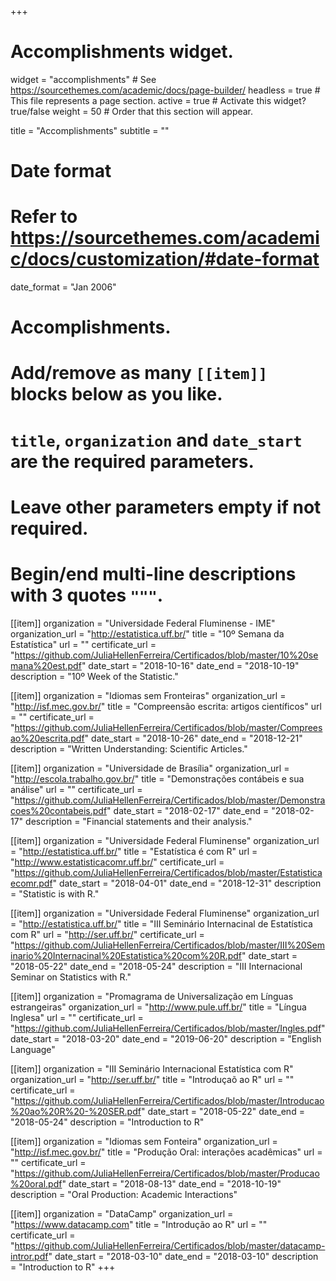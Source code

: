 +++
# Accomplishments widget.
widget = "accomplishments"  # See https://sourcethemes.com/academic/docs/page-builder/
headless = true  # This file represents a page section.
active = true  # Activate this widget? true/false
weight = 50  # Order that this section will appear.

title = "Accomplish&shy;ments"
subtitle = ""

# Date format
#   Refer to https://sourcethemes.com/academic/docs/customization/#date-format
date_format = "Jan 2006"

# Accomplishments.
#   Add/remove as many `[[item]]` blocks below as you like.
#   `title`, `organization` and `date_start` are the required parameters.
#   Leave other parameters empty if not required.
#   Begin/end multi-line descriptions with 3 quotes `"""`.

[[item]]
  organization = "Universidade Federal Fluminense - IME"
  organization_url = "http://estatistica.uff.br/"
  title = "10º Semana da Estatística"
  url = ""
  certificate_url = "https://github.com/JuliaHellenFerreira/Certificados/blob/master/10%20semana%20est.pdf"
  date_start = "2018-10-16"
  date_end = "2018-10-19"
  description = "10º Week of the Statistic."

[[item]]
  organization = "Idiomas sem Fronteiras"
  organization_url = "http://isf.mec.gov.br/"
  title = "Compreensão escrita: artigos científicos"
  url = ""
  certificate_url = "https://github.com/JuliaHellenFerreira/Certificados/blob/master/Compreesao%20escrita.pdf"
  date_start = "2018-10-26"
  date_end = "2018-12-21"
  description = "Written Understanding: Scientific Articles."
  

[[item]]
  organization = "Universidade de Brasília"
  organization_url = "http://escola.trabalho.gov.br/"
  title = "Demonstrações contábeis e sua análise"
  url = ""
  certificate_url =  "https://github.com/JuliaHellenFerreira/Certificados/blob/master/Demonstracoes%20contabeis.pdf"
  date_start = "2018-02-17"
  date_end = "2018-02-17"
  description = "Financial statements and their analysis."
  
[[item]]
  organization = "Universidade Federal Fluminense"
  organization_url = "http://estatistica.uff.br/"
  title = "Estatística é com R"
  url = "http://www.estatisticacomr.uff.br/"
  certificate_url = "https://github.com/JuliaHellenFerreira/Certificados/blob/master/Estatisticaecomr.pdf"
  date_start = "2018-04-01"
  date_end = "2018-12-31"
  description = "Statistic is with R."
  
[[item]]
  organization = "Universidade Federal Fluminense"
  organization_url = "http://estatistica.uff.br/"
  title = "III Seminário Internacinal de Estatística com R"
  url = "http://ser.uff.br/"
  certificate_url = "https://github.com/JuliaHellenFerreira/Certificados/blob/master/III%20Seminario%20Internacinal%20Estatistica%20com%20R.pdf"
  date_start = "2018-05-22"
  date_end = "2018-05-24"
  description = "III Internacional Seminar on Statistics with R."
  
[[item]]
  organization = "Promagrama de Universalização em Línguas estrangeiras"
  organization_url = "http://www.pule.uff.br/"
  title = "Língua Inglesa"
  url = ""
  certificate_url = "https://github.com/JuliaHellenFerreira/Certificados/blob/master/Ingles.pdf"
  date_start = "2018-03-20"
  date_end = "2019-06-20"
  description = "English Language"
  
[[item]]
  organization = "III Seminário Internacional Estatística com R"
  organization_url = "http://ser.uff.br/"
  title = "Introduçaõ ao R"
  url = ""
  certificate_url = "https://github.com/JuliaHellenFerreira/Certificados/blob/master/Introducao%20ao%20R%20-%20SER.pdf"
  date_start = "2018-05-22"
  date_end = "2018-05-24"
  description = "Introduction to R"
  
[[item]]
  organization = "Idiomas sem Fonteira"
  organization_url = "http://isf.mec.gov.br/"
  title = "Produção Oral: interações acadêmicas"
  url = ""
  certificate_url = "https://github.com/JuliaHellenFerreira/Certificados/blob/master/Producao%20oral.pdf"
  date_start = "2018-08-13"
  date_end = "2018-10-19"
  description = "Oral Production: Academic Interactions"
  
[[item]]
  organization = "DataCamp"
  organization_url = "https://www.datacamp.com"
  title = "Introdução ao R"
  url = ""
  certificate_url = "https://github.com/JuliaHellenFerreira/Certificados/blob/master/datacamp-intror.pdf"
  date_start = "2018-03-10"
  date_end = "2018-03-10"
  description = "Introduction to R"
+++